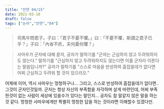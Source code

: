 ```yaml
---
title: "안연 04/15"
date: 2021-03-10
draft: false
tags: ["논어","안연","04"]
---
```


> 司馬牛問君子。子曰：「君子不憂不懼。」曰：「不憂不懼，斯謂之君子已乎？」子曰：「內省不疚，夫何憂何懼？」

> 사마우가 군자에 대해 묻자, 공자가 말하기를 "군자는 근심하지 않고 두려워하지도 않는다." 말하기를 "근심하지 않고 두려워하지도 않는다면 이를 군자라 이른다는 말씀입니까?" 공자가 말하기를 "스스로 마음을 반성하여 흠잡을데가 없다면 어찌 근심하고 두려워 할 것이 있으리오."

어제에 이어, 역시 사마우는 멍청하구나... 그리고, 스스로 반성하여 흠잡을데가 없다면.. 그것이 군자인것일까. 군자는 항상 자신의 부족함을 자각하며 살게 마련인데, 어찌 부족한것이 없는 사람이 세상에 있을수가 있다는 말인지... 공자도 참 말같지 않은 말을 하는것 같다. 멍청한 사마우에게만 특별히 멍청한 답을 하는 것이라면 이해할수 있겠다만.
